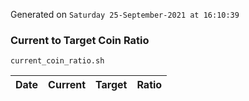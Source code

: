 Generated on `Saturday 25-September-2021 at 16:10:39`

### Current to Target Coin Ratio
`current_coin_ratio.sh`

Date|Current|Target|Ratio
---|---|---|---
